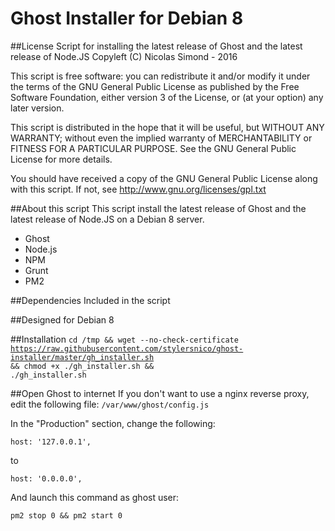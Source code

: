 Ghost Installer for Debian 8
============================

##License
Script for installing the latest release of Ghost and the latest release of Node.JS
Copyleft (C) Nicolas Simond - 2016

This script is free software: you can redistribute it and/or modify
it under the terms of the GNU General Public License as published by
the Free Software Foundation, either version 3 of the License, or
(at your option) any later version.

This script is distributed in the hope that it will be useful,
but WITHOUT ANY WARRANTY; without even the implied warranty of
MERCHANTABILITY or FITNESS FOR A PARTICULAR PURPOSE.  See the
GNU General Public License for more details.

You should have received a copy of the GNU General Public License
along with this script.  If not, see <http://www.gnu.org/licenses/gpl.txt>

##About this script
This script install the latest release of Ghost and the latest release of Node.JS on a Debian 8 server.

- Ghost
- Node.js
- NPM
- Grunt
- PM2

##Dependencies
Included in the script

##Designed for
Debian 8

##Installation
<code>cd /tmp && wget --no-check-certificate https://raw.githubusercontent.com/stylersnico/ghost-installer/master/gh_installer.sh && chmod +x ./gh_installer.sh && ./gh_installer.sh</code>

##Open Ghost to internet
If you don't want to use a nginx reverse proxy, edit the following file: <code>/var/www/ghost/config.js</code>

In the "Production" section, change the following:

<code>host: '127.0.0.1',</code>

to

<code>host: '0.0.0.0',</code>

And launch this command as ghost user:

<code>pm2 stop 0 && pm2 start 0</code>

